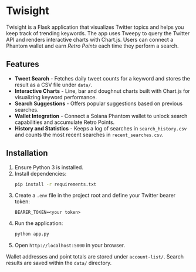 # Twisight

Twisight is a Flask application that visualizes Twitter topics and helps you keep track of trending keywords. The app uses Tweepy to query the Twitter API and renders interactive charts with Chart.js. Users can connect a Phantom wallet and earn *Retro Points* each time they perform a search.

## Features

- **Tweet Search** - Fetches daily tweet counts for a keyword and stores the result as a CSV file under `data/`.
- **Interactive Charts** - Line, bar and doughnut charts built with Chart.js for visualizing keyword performance.
- **Search Suggestions** - Offers popular suggestions based on previous searches.
- **Wallet Integration** - Connect a Solana Phantom wallet to unlock search capabilities and accumulate Retro Points.
- **History and Statistics** - Keeps a log of searches in `search_history.csv` and counts the most recent searches in `recent_searches.csv`.

## Installation

1. Ensure Python 3 is installed.
2. Install dependencies:
   ```bash
   pip install -r requirements.txt
   ```
3. Create a `.env` file in the project root and define your Twitter bearer token:
   ```
   BEARER_TOKEN=<your token>
   ```
4. Run the application:
   ```bash
   python app.py
   ```
5. Open `http://localhost:5000` in your browser.

Wallet addresses and point totals are stored under `account-list/`. Search results are saved within the `data/` directory.
